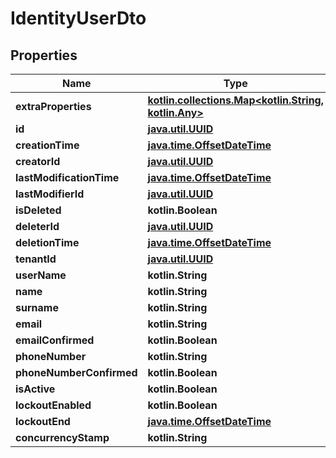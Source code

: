
# IdentityUserDto

## Properties
Name | Type | Description | Notes
------------ | ------------- | ------------- | -------------
**extraProperties** | [**kotlin.collections.Map&lt;kotlin.String, kotlin.Any&gt;**](kotlin.Any.md) |  |  [optional] [readonly]
**id** | [**java.util.UUID**](java.util.UUID.md) |  |  [optional]
**creationTime** | [**java.time.OffsetDateTime**](java.time.OffsetDateTime.md) |  |  [optional]
**creatorId** | [**java.util.UUID**](java.util.UUID.md) |  |  [optional]
**lastModificationTime** | [**java.time.OffsetDateTime**](java.time.OffsetDateTime.md) |  |  [optional]
**lastModifierId** | [**java.util.UUID**](java.util.UUID.md) |  |  [optional]
**isDeleted** | **kotlin.Boolean** |  |  [optional]
**deleterId** | [**java.util.UUID**](java.util.UUID.md) |  |  [optional]
**deletionTime** | [**java.time.OffsetDateTime**](java.time.OffsetDateTime.md) |  |  [optional]
**tenantId** | [**java.util.UUID**](java.util.UUID.md) |  |  [optional]
**userName** | **kotlin.String** |  |  [optional]
**name** | **kotlin.String** |  |  [optional]
**surname** | **kotlin.String** |  |  [optional]
**email** | **kotlin.String** |  |  [optional]
**emailConfirmed** | **kotlin.Boolean** |  |  [optional]
**phoneNumber** | **kotlin.String** |  |  [optional]
**phoneNumberConfirmed** | **kotlin.Boolean** |  |  [optional]
**isActive** | **kotlin.Boolean** |  |  [optional]
**lockoutEnabled** | **kotlin.Boolean** |  |  [optional]
**lockoutEnd** | [**java.time.OffsetDateTime**](java.time.OffsetDateTime.md) |  |  [optional]
**concurrencyStamp** | **kotlin.String** |  |  [optional]



